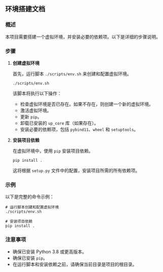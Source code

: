 ## 环境搭建文档

### 概述

本项目需要搭建一个虚拟环境，并安装必要的依赖项。以下是详细的步骤说明。

### 步骤

1. **创建虚拟环境**

   首先，运行脚本 `./scripts/env.sh` 来创建和配置虚拟环境。

   ```shell
   ./scripts/env.sh
   ```

   该脚本将执行以下操作：

    - 检查虚拟环境是否已存在。如果不存在，则创建一个新的虚拟环境。
    - 激活虚拟环境。
    - 更新 `pip`。
    - 卸载已安装的 `up_core` 库（如果存在）。
    - 安装必要的依赖项，包括 `pybind11`、`wheel` 和 `setuptools`。

2. **安装项目依赖**

   在虚拟环境中，使用 `pip` 安装项目依赖。

   ```shell
   pip install .
   ```

   这将根据 `setup.py` 文件中的配置，安装项目所需的所有依赖项。

### 示例

以下是完整的命令示例：

```shell
# 运行脚本创建和配置虚拟环境
./scripts/env.sh

# 安装项目依赖
pip install .
```

### 注意事项

- 确保已安装 Python 3.8 或更高版本。
- 确保已安装 `pip`。
- 在运行脚本和安装依赖之前，请确保当前目录是项目的根目录。
